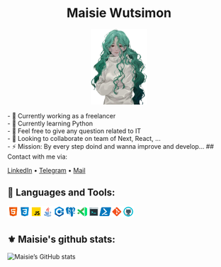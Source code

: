 <h1 align="center">Maisie Wutsimon</h1>
<p align="center">
  <img src="./img/photo.png" width="25%" height="15%" alt="">
</p>
- 🔭 Currently working as a freelancer <br>
- 🌱 Currently learning Python <br>
- 💬 Feel free to give any question related to IT <br>
- 👯 Looking to collaborate on team of Next, React, ... <br>
- ⚡️ Mission: By every step doind and wanna improve and develop... 
##  Contact with me via:

[LinkedIn](https://www.linkedin.com/in/maftuna-vohidjonovna-a38141211/) • [Telegram](https://t.me/ProgrammerGirlX) • <a href="maisiedev@gmail.com">Mail</a>

## 🔨 Languages and Tools:

<img align="left" alt="HTML" width="26px" src="./img/html.svg" />
<img align="left" alt="CSS" width="26px" src="./img/css.svg" />
<img align="left" alt="JavaScript" width="26px" src="./img/javascript.svg" />
<img align="left" alt="Java" width="26px" src="./img/java.svg" />
<img align="left" alt="C++" width="26px" src="./img/c++.svg" />
<img align="left" alt="PostgreSQL" width="26px" src="./img/postgres.svg" />
<img align="left" alt="Visual Studio Code" width="26px" src="./img/vscode.svg" />
<img align="left" alt="Terminal Console" width="26px" src="./img/console.svg" />
<img align="left" alt="Powershell" width="26px" src="./img/powershell.svg" />
<img align="left" alt="Git" width="26px" src="./img/git.svg" />
<img align="left" alt="GitHub" width="26px" src="./img/github.svg" />

<br />
<br />

## ⚜ Maisie's github stats:

![Maisie’s GitHub stats](https://github-readme-stats.vercel.app/api?username=merolinda&show_icons=true&theme=tokyonight&count_private=true)


